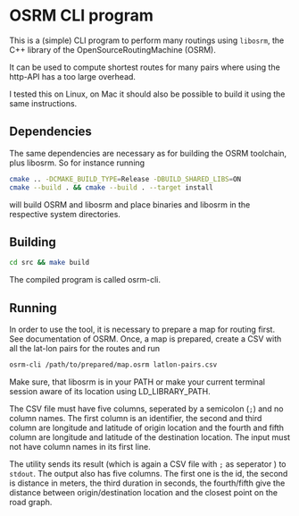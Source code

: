# OSRM CLI program

This is a (simple) CLI program to perform many routings using `libosrm`, the C++ library of the OpenSourceRoutingMachine (OSRM).

It can be used to compute shortest routes for many pairs where using the http-API has a too large overhead.

I tested this on Linux, on Mac it should also be possible to build it using the same instructions.

## Dependencies

The same dependencies are necessary as for building the OSRM toolchain, plus libosrm. So for instance running
``` sh
cmake .. -DCMAKE_BUILD_TYPE=Release -DBUILD_SHARED_LIBS=ON
cmake --build . && cmake --build . --target install
```
will build OSRM and libosrm and place binaries and libosrm in the respective system directories.

## Building

``` sh
cd src && make build
```

The compiled program is called osrm-cli.

## Running

In order to use the tool, it is necessary to prepare a map for routing first. See documentation of OSRM. Once, a map is prepared, create a CSV with all the lat-lon pairs for the routes and run

``` sh
osrm-cli /path/to/prepared/map.osrm latlon-pairs.csv
```

Make sure, that libosrm is in your PATH or make your current terminal session aware of its location using LD_LIBRARY_PATH.

The CSV file must have five columns, seperated by a semicolon \(`;`\) and no column names. The first column is an identifier, the second and third column are longitude and latitude of origin location and the fourth and fifth column are longitude and latitude of the destination location. The input must not have column names in its first line.

The utility sends its result (which is again a CSV file with `;` as seperator ) to `stdout`. The output also has five columns. The first one is the id, the second is distance in meters, the third duration in seconds, the fourth/fifth give the distance between origin/destination location and the closest point on the road graph.
